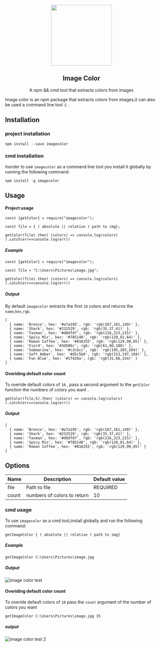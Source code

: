 <p align="center">
  <img width="200px" src="https://images.pexels.com/photos/1174952/pexels-photo-1174952.jpeg?auto=compress&cs=tinysrgb&h=750&w=1260" />
  <h2 align="center">Image Color</h2>
  <p align="center">A npm && cmd tool that extracts colors from images</p>
</p>
Image color is an npm package that extracts colors from images,it can also be used a command line tool :) .

## Installation

### project installation
```
npm install --save imagecolor
```
### cmd installation

Inorder to use `imagecolor` as a command line tool you install it globally by running the following command:

```
npm install -g imagecolor
```

## Usage

#### Project usage

```
const {getColor} = require("imagecolor");

const file = { ( absolute || relative ) path to img};

getColor(file).then( (colors) => console.log(colors) ).catch(err=>console.log(err))
```

##### Example

```
const {getColor} = require("imagecolor");

const file = "C:\Users\Pictures\image.jpg";

getColor(file).then( (colors) => console.log(colors) ).catch(err=>console.log(err))
```

##### Output

By default `imagecolor` extracts the first `10` colors and returns the `name`,`hex`,`rgb`. 

```
[
  { name: 'Bronco', hex: '#a7a195', rgb: 'rgb(167,161,149)' },
  { name: 'Shark', hex: '#232529', rgb: 'rgb(35,37,41)' },
  { name: 'Tasman', hex: '#d8dfd7', rgb: 'rgb(216,223,215)' },
  { name: 'Spicy Mix', hex: '#785140', rgb: 'rgb(120,81,64)' },
  { name: 'Roman Coffee', hex: '#816355', rgb: 'rgb(129,99,85)' },
  { name: 'Fiord', hex: '#3d506c', rgb: 'rgb(61,80,108)' },
  { name: 'Submarine', hex: '#c3cbcc', rgb: 'rgb(195,203,204)' },
  { name: 'Soft Amber', hex: '#d5c5b8', rgb: 'rgb(213,197,184)' },
  { name: 'Fun Blue', hex: '#1f429a', rgb: 'rgb(31,66,154)' }
]
```

#### Overiding default color count

To overide default colors of `10` , pass a second argument to the `getColor` function the numbers of colors you want . 

```
getColor(file,5).then( (colors) => console.log(colors) ).catch(err=>console.log(err))
```

##### Output

```
[
  { name: 'Bronco', hex: '#a7a195', rgb: 'rgb(167,161,149)' },
  { name: 'Shark', hex: '#232529', rgb: 'rgb(35,37,41)' },
  { name: 'Tasman', hex: '#d8dfd7', rgb: 'rgb(216,223,215)' },
  { name: 'Spicy Mix', hex: '#785140', rgb: 'rgb(120,81,64)' },
  { name: 'Roman Coffee', hex: '#816355', rgb: 'rgb(129,99,85)' }
]
```



## Options

| Name  | Description                 | Default value |
| ----- | --------------------------- | ------------- |
| file  | Path to file                | REQUIRED      |
| count | numbers of colors to return | 10            |

### cmd usage

To use `imagecolor` as a cmd tool,install globally and run the following command:

```
getImageColor { ( absolute || relative ) path to img}
```

##### Example

```
getImageColor C:\Users\Pictures\image.jpg
```

##### Output

![image color test](https://i.ibb.co/JpVN1bb/public.png)

#### Overiding default color count

To overide default colors of `10` pass the `count` argument of the number of colors you want

```
getImageColor C:\Users\Pictures\image.jpg 15
```

##### output
![image color test 2](https://i.ibb.co/HHTyv5s/public-2.png)
